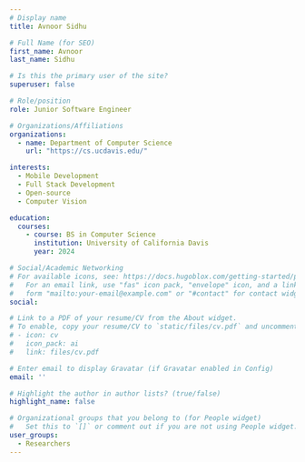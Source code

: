```yaml
---
# Display name
title: Avnoor Sidhu

# Full Name (for SEO)
first_name: Avnoor
last_name: Sidhu

# Is this the primary user of the site?
superuser: false

# Role/position
role: Junior Software Engineer

# Organizations/Affiliations
organizations:
  - name: Department of Computer Science
    url: "https://cs.ucdavis.edu/"

interests:
  - Mobile Development
  - Full Stack Development
  - Open-source
  - Computer Vision

education:
  courses:
    - course: BS in Computer Science 
      institution: University of California Davis
      year: 2024

# Social/Academic Networking
# For available icons, see: https://docs.hugoblox.com/getting-started/page-builder/#icons
#   For an email link, use "fas" icon pack, "envelope" icon, and a link in the
#   form "mailto:your-email@example.com" or "#contact" for contact widget.
social:

# Link to a PDF of your resume/CV from the About widget.
# To enable, copy your resume/CV to `static/files/cv.pdf` and uncomment the lines below.
# - icon: cv
#   icon_pack: ai
#   link: files/cv.pdf

# Enter email to display Gravatar (if Gravatar enabled in Config)
email: ''

# Highlight the author in author lists? (true/false)
highlight_name: false

# Organizational groups that you belong to (for People widget)
#   Set this to `[]` or comment out if you are not using People widget.
user_groups:
  - Researchers
---
```

